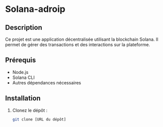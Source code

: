 # Solana-adroip

## Description
Ce projet est une application décentralisée utilisant la blockchain Solana. Il permet de gérer des transactions et des interactions sur la plateforme.

## Prérequis
- Node.js
- Solana CLI
- Autres dépendances nécessaires

## Installation
1. Clonez le dépôt :
   ```bash
   git clone [URL du dépôt]
